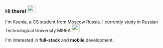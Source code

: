 ### Hi there! <img src="https://emojis.slackmojis.com/emojis/images/1694397848/68787/adventuretime.png?1694397848" width="25"/>
I'm Ksenia, a CS student from Moscow Russia. I currently study in Russian Technological University MIREA <img src="https://emojis.slackmojis.com/emojis/images/1660415438/60807/zzz.gif?1660415438" width="25"/>

I'm interested in **full-stack** and **mobile** development.
